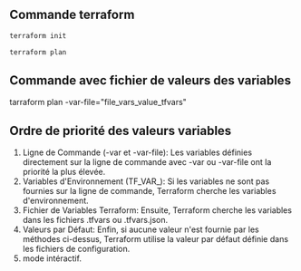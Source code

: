
## Commande terraform 

```bash
terraform init
``` 

```bash
terraform plan
```


## Commande avec fichier de valeurs des variables
tarraform plan -var-file="file_vars_value_tfvars"



## Ordre de priorité des valeurs variables 

1. Ligne de Commande (-var et -var-file): Les variables définies directement sur la ligne de commande avec -var ou -var-file ont la priorité la plus élevée.
2. Variables d'Environnement (TF_VAR_): Si les variables ne sont pas fournies sur la ligne de commande, Terraform cherche les variables d'environnement.
3. Fichier de Variables Terraform: Ensuite, Terraform cherche les variables dans les fichiers .tfvars ou .tfvars.json.
4. Valeurs par Défaut: Enfin, si aucune valeur n'est fournie par les méthodes ci-dessus, Terraform utilise la valeur par défaut définie dans les fichiers de configuration.
5. mode intéractif.